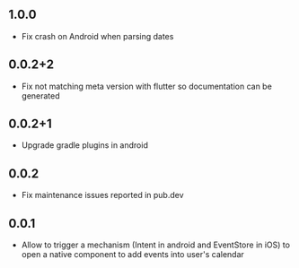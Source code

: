 ## 1.0.0

* Fix crash on Android when parsing dates

## 0.0.2+2

* Fix not matching meta version with flutter so documentation can be generated 

## 0.0.2+1

* Upgrade gradle plugins in android 

## 0.0.2

* Fix maintenance issues reported in pub.dev 


## 0.0.1

* Allow to trigger a mechanism (Intent in android and EventStore in iOS) to open a native component to add events into user's calendar
